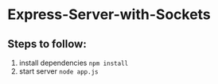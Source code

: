 # Express-Server-with-Sockets
## Steps to follow:
1. install dependencies `npm install`
2. start server `node app.js`
